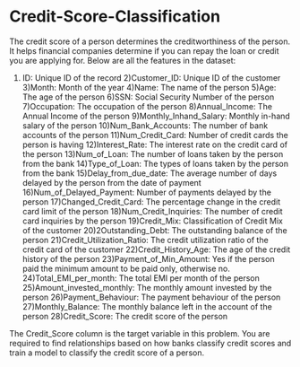 # Credit-Score-Classification
The credit score of a person determines the creditworthiness of the person. It helps financial companies determine if you can repay the loan or credit you are applying for.
Below are all the features in the dataset:
1) ID: Unique ID of the record
2)Customer_ID: Unique ID of the customer
3)Month: Month of the year
4)Name: The name of the person
5)Age: The age of the person
6)SSN: Social Security Number of the person
7)Occupation: The occupation of the person
8)Annual_Income: The Annual Income of the person
9)Monthly_Inhand_Salary: Monthly in-hand salary of the person
10)Num_Bank_Accounts: The number of bank accounts of the person
11)Num_Credit_Card: Number of credit cards the person is having
12)Interest_Rate: The interest rate on the credit card of the person
13)Num_of_Loan: The number of loans taken by the person from the bank
14)Type_of_Loan: The types of loans taken by the person from the bank
15)Delay_from_due_date: The average number of days delayed by the person from the date of payment
16)Num_of_Delayed_Payment: Number of payments delayed by the person
17)Changed_Credit_Card: The percentage change in the credit card limit of the person
18)Num_Credit_Inquiries: The number of credit card inquiries by the person
19)Credit_Mix: Classification of Credit Mix of the customer
20)2Outstanding_Debt: The outstanding balance of the person
21)Credit_Utilization_Ratio: The credit utilization ratio of the credit card of the customer
22)Credit_History_Age: The age of the credit history of the person
23)Payment_of_Min_Amount: Yes if the person paid the minimum amount to be paid only, otherwise no.
24)Total_EMI_per_month: The total EMI per month of the person
25)Amount_invested_monthly: The monthly amount invested by the person
26)Payment_Behaviour: The payment behaviour of the person
27)Monthly_Balance: The monthly balance left in the account of the person
28)Credit_Score: The credit score of the person

The Credit_Score column is the target variable in this problem. You are required to find relationships based on how banks classify credit scores and train a model to classify the credit score of a person.
